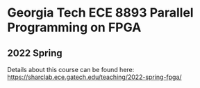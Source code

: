 # Georgia Tech ECE 8893 Parallel Programming on FPGA
## 2022 Spring

Details about this course can be found here: https://sharclab.ece.gatech.edu/teaching/2022-spring-fpga/

